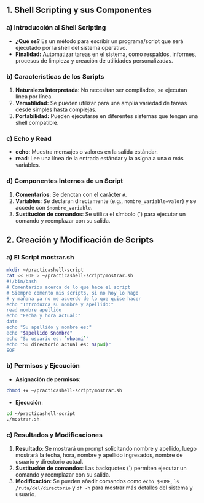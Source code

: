 ## 1. Shell Scripting y sus Componentes

### a) Introducción al Shell Scripting

- **¿Qué es?** Es un método para escribir un programa/script que será ejecutado por la shell del sistema operativo.
- **Finalidad:** Automatizar tareas en el sistema, como respaldos, informes, procesos de limpieza y creación de utilidades personalizadas.
  
### b) Características de los Scripts

1. **Naturaleza Interpretada**: No necesitan ser compilados, se ejecutan línea por línea.
2. **Versatilidad:** Se pueden utilizar para una amplia variedad de tareas desde simples hasta complejas.
3. **Portabilidad:** Pueden ejecutarse en diferentes sistemas que tengan una shell compatible.

### c) Echo y Read

- **echo**: Muestra mensajes o valores en la salida estándar.
- **read**: Lee una línea de la entrada estándar y la asigna a una o más variables.

### d) Componentes Internos de un Script

1. **Comentarios**: Se denotan con el carácter `#`.
2. **Variables**: Se declaran directamente (e.g., `nombre_variable=valor`) y se accede con `$nombre_variable`.
3. **Sustitución de comandos**: Se utiliza el símbolo (`) para ejecutar un comando y reemplazar con su salida.

## 2. Creación y Modificación de Scripts

### a) El Script mostrar.sh

```bash
mkdir ~/practicashell-script
cat << EOF > ~/practicashell-script/mostrar.sh
#!/bin/bash
# Comentarios acerca de lo que hace el script
# Siempre comento mis scripts, si no hoy lo hago
# y mañana ya no me acuerdo de lo que quise hacer
echo "Introduzca su nombre y apellido:"
read nombre apellido
echo "Fecha y hora actual:"
date
echo "Su apellido y nombre es:"
echo "$apellido $nombre"
echo "Su usuario es: `whoami`"
echo "Su directorio actual es: $(pwd)"
EOF
```

### b) Permisos y Ejecución

- **Asignación de permisos**:

```bash
chmod +x ~/practicashell-script/mostrar.sh
```

- **Ejecución**:

```bash
cd ~/practicashell-script
./mostrar.sh
```

### c) Resultados y Modificaciones

1. **Resultado**: Se mostrará un prompt solicitando nombre y apellido, luego mostrará la fecha, hora, nombre y apellido ingresados, nombre de usuario y directorio actual.
2. **Sustitución de comandos**: Las backquotes (`) permiten ejecutar un comando y reemplazar con su salida.
3. **Modificación**: Se pueden añadir comandos como `echo $HOME`, `ls /ruta/del/directorio` y `df -h` para mostrar más detalles del sistema y usuario.
